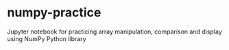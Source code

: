 # numpy-practice
Jupyter notebook for practicing array manipulation, comparison and display using NumPy Python library
